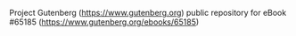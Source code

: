 Project Gutenberg (https://www.gutenberg.org) public repository for
eBook #65185 (https://www.gutenberg.org/ebooks/65185)
